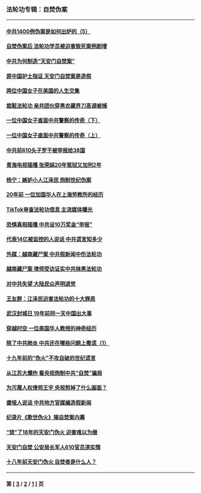 ### 法轮功专辑：自焚伪案
---
#### [中共1400例伪案是如何出炉的（5）](../../pages/nf5562/n13226831.md?07040430) 
#### [自焚伪案后 法轮功学员被迫害致死案例剧增](../../pages/nf5562/n13190600.md?07040430) 
#### [中共为何制造“天安门自焚案”](../../pages/nf5562/n13183270.md?07040430) 
#### [原中国护士指证 天安门自焚案是造假](../../pages/nf5562/n13172289.md?07040430) 
#### [两位中国女子在美国的人生交集](../../pages/nf5562/n13156138.md?07040430) 
#### [栽赃法轮功 亲共团伙穿黑衣藏界刀高调被捕](../../pages/nf5562/n13073780.md?07040430) 
#### [一位中国女子直面中共警察的传奇（下）](../../pages/nf5562/n12989706.md?07040430) 
#### [一位中国女子直面中共警察的传奇（上）](../../pages/nf5562/n12985072.md?07040430) 
#### [中共前610头子罗干被举报给38国](../../pages/nf5562/n12975419.md?07040430) 
#### [青海电视插播 张荣娟20年冤狱又加刑2年](../../pages/nf5562/n12738166.md?07040430) 
#### [杨宁：嫉妒小人江泽民 炮制世纪伪案](../../pages/nf5562/n12724108.md?07040430) 
#### [20年前 一位加国华人在上海劳教所的经历](../../pages/nf5562/n12707932.md?07040430) 
#### [TikTok审查法轮功信息 主流媒体曝光](../../pages/nf5562/n12362336.md?07040430) 
#### [恐惧真相插播 中共设10万奖金“举报”](../../pages/nf5562/n12306396.md?07040430) 
#### [代表14亿被监控的人说话 中共谎言知多少](../../pages/nf5562/n12297484.md?07040430) 
#### [外媒：越南藏尸案 中共假新闻中伤法轮功](../../pages/nf5562/n12264411.md?07040430) 
#### [越南藏尸案 律师受访证实中共抹黑法轮功](../../pages/nf5562/n12261878.md?07040430) 
#### [对中共失望 大陆民众声明退党](../../pages/nf5562/n12187315.md?07040430) 
#### [王友群：江泽民迫害法轮功的十大罪恶](../../pages/nf5562/n12169074.md?07040430) 
#### [武汉封城日 19年前同一天中国出大事](../../pages/nf5562/n12150901.md?07040430) 
#### [穿越时空  一位美国华人教授的神奇经历](../../pages/nf5562/n12097460.md?07040430) 
#### [除了中共肺炎 中共还在哪些问题上撒谎（1）](../../pages/nf5562/n11955770.md?07040430) 
#### [十九年前的“伪火”不攻自破的世纪谎言](../../pages/nf5562/n11813238.md?07040430) 
#### [从江苏大爆炸 看央视炮制中共“自焚”骗局](../../pages/nf5562/n11140275.md?07040430) 
#### [为污蔑人权律师王宇 央视剪掉了什么画面？](../../pages/nf5562/n11130142.md?07040430) 
#### [聋哑人说话 中共地方官媒编造假新闻](../../pages/nf5562/n11006067.md?07040430) 
#### [纪录片《欺世伪火》揭自焚案内幕](../../pages/nf5562/n11002664.md?07040430) 
#### [“烧”了18年的天安门伪火 迫害难以为继](../../pages/nf5562/n10996660.md?07040430) 
#### [天安门自焚 公安局长军人610官员道实情](../../pages/nf5562/n10997098.md?07040430) 
#### [十八年前天安门伪火 自焚者是什么人？](../../pages/nf5562/n10996556.md?07040430) 

---
#### 第 [ [3](./3.md?07040430) / [2](./2.md?07040430) / [1](./1.md?07040430) ] 页
